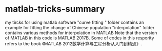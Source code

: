 # matlab-tricks-summary
my tircks for using matlab software
"curve fitting " folder contains an example for fitting the change of Chinese population
"interpolation" folder contains various methods for interpolation in MATLAB
Note that the version of MATLAB in this code is MATLAB 2017B.
Some of codes in this respority refers to the book 《MATLAB 2012数学计算与工程分析从入门到精通》.
